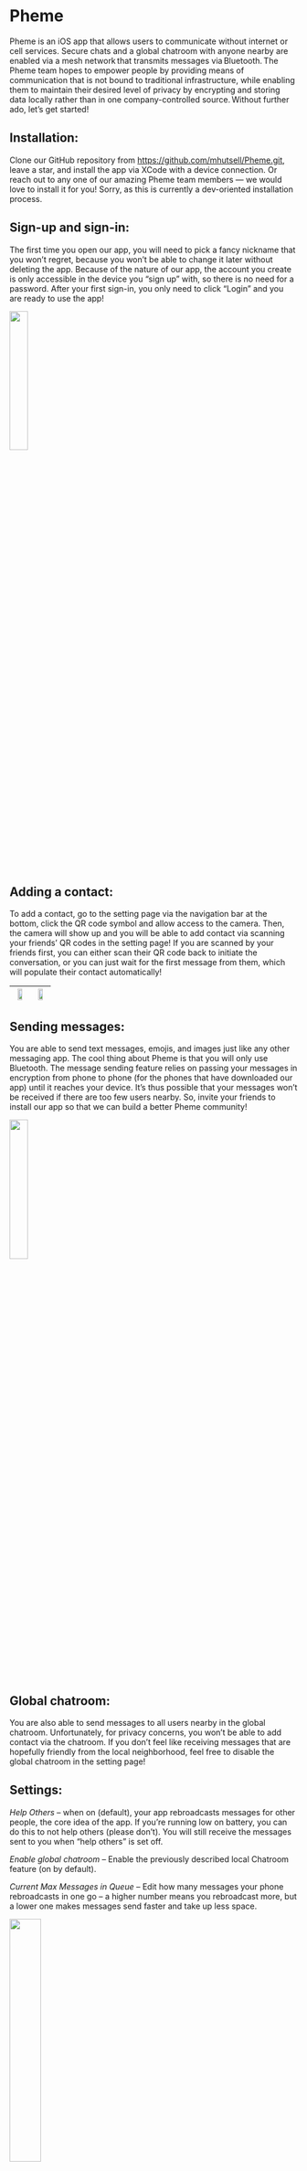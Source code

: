# Pheme
Pheme is an iOS app that allows users to communicate without internet or cell services. Secure chats and a global chatroom with anyone nearby are enabled via a mesh network that transmits messages via Bluetooth. The Pheme team hopes to empower people by providing means of communication that is not bound to traditional infrastructure, while enabling them to maintain their desired level of privacy by encrypting and storing data locally rather than in one company-controlled source. Without further ado, let’s get started! 



## Installation:

Clone our GitHub repository from https://github.com/mhutsell/Pheme.git, leave a star, and install the app via XCode with a device connection. Or reach out to any one of our amazing Pheme team members — we would love to install it for you! Sorry, as this is currently a dev-oriented installation process. 



## Sign-up and sign-in:

The first time you open our app, you will need to pick a fancy nickname that you won’t regret, because you won’t be able to change it later without deleting the app. Because of the nature of our app, the account you create is only accessible in the device you “sign up” with, so there is no need for a password. After your first sign-in, you only need to click “Login” and you are ready to use the app! 

<img src="Images/Simulator Screen Shot - iPhone 12 Pro Max - 2021-12-04 at 18.52.05.png"  width=25% height=25%  />



## Adding a contact:

To add a contact, go to the setting page via the navigation bar at the bottom, click the QR code symbol and allow access to the camera. Then, the camera will show up and you will be able to add contact via scanning your friends’ QR codes in the setting page! If you are scanned by your friends first, you can either scan their QR code back to initiate the conversation, or you can just wait for the first message from them, which will populate their contact automatically! 



| <img src="Images/Simulator Screen Shot - iPhone 12 Pro Max - 2021-12-04 at 18.53.15.png" width=60% height=20% /> | <img src="Images/Simulator Screen Shot - iPhone 12 Pro Max - 2021-12-04 at 18.54.31.png" width=60% height=20% /> |
| ------------------------------------------------------------ | ------------------------------------------------------------ |







## Sending messages: 

You are able to send text messages, emojis, and images just like any other messaging app. The cool thing about Pheme is that you will only use Bluetooth. The message sending feature relies on passing your messages in encryption from phone to phone (for the phones that have downloaded our app) until it reaches your device. It’s thus possible that your messages won’t be received if there are too few users nearby. So, invite your friends to install our app so that we can build a better Pheme community! 

<img src="Images/Simulator Screen Shot - iPhone 12 Pro Max - 2021-12-04 at 19.04.23.png" width=25% height=25% />

## Global chatroom: 

 You are also able to send messages to all users nearby in the global chatroom. Unfortunately, for privacy concerns, you won’t be able to add contact via the chatroom. If you don’t feel like receiving messages that are hopefully friendly from the local neighborhood, feel free to disable the global chatroom in the setting page! 

 

## Settings:

*Help Others* – when on (default), your app rebroadcasts messages for other people, the core idea of the app. If you’re running low on battery, you can do this to not help others (please don’t). You will still receive the messages sent to you when “help others” is set off. 

*Enable global chatroom* – Enable the previously described local Chatroom feature (on by default). 

*Current Max Messages in Queue* – Edit how many messages your phone rebroadcasts in one go – a higher number means you rebroadcast more, but a lower one makes messages send faster and take up less space. 

<img src="Images/Screen Shot 2021-12-04 at 9.10.31 PM.png" width=33% height=33% />
